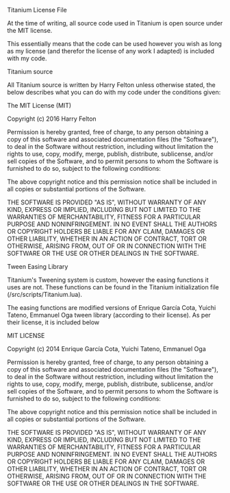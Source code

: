Titanium License File

At the time of writing, all source code used in Titanium is open source under the MIT license.

This essentially means that the code can be used however you wish as long as my license (and therefor the license of any work I adapted) is included with my code.


Titanium source

All Titanium source is written by Harry Felton unless otherwise stated, the below describes what you can do with my code under the conditions given:


The MIT License (MIT)

Copyright (c) 2016 Harry Felton

Permission is hereby granted, free of charge, to any person obtaining a copy
of this software and associated documentation files (the "Software"), to deal
in the Software without restriction, including without limitation the rights
to use, copy, modify, merge, publish, distribute, sublicense, and/or sell
copies of the Software, and to permit persons to whom the Software is
furnished to do so, subject to the following conditions:

The above copyright notice and this permission notice shall be included in all
copies or substantial portions of the Software.

THE SOFTWARE IS PROVIDED "AS IS", WITHOUT WARRANTY OF ANY KIND, EXPRESS OR
IMPLIED, INCLUDING BUT NOT LIMITED TO THE WARRANTIES OF MERCHANTABILITY,
FITNESS FOR A PARTICULAR PURPOSE AND NONINFRINGEMENT. IN NO EVENT SHALL THE
AUTHORS OR COPYRIGHT HOLDERS BE LIABLE FOR ANY CLAIM, DAMAGES OR OTHER
LIABILITY, WHETHER IN AN ACTION OF CONTRACT, TORT OR OTHERWISE, ARISING FROM,
OUT OF OR IN CONNECTION WITH THE SOFTWARE OR THE USE OR OTHER DEALINGS IN THE
SOFTWARE.


Tween Easing Library

Titanium's Tweening system is custom, however the easing functions it uses are not. These functions can be found in the Titanium initialization file (/src/scripts/Titanium.lua).

The easing functions are modified versions of Enrique García Cota, Yuichi Tateno, Emmanuel Oga tween library (according to their license). As per their license, it is included below

MIT LICENSE

Copyright (c) 2014 Enrique García Cota, Yuichi Tateno, Emmanuel Oga

Permission is hereby granted, free of charge, to any person obtaining a
copy of this software and associated documentation files (the
"Software"), to deal in the Software without restriction, including
without limitation the rights to use, copy, modify, merge, publish,
distribute, sublicense, and/or sell copies of the Software, and to
permit persons to whom the Software is furnished to do so, subject to
the following conditions:

The above copyright notice and this permission notice shall be included
in all copies or substantial portions of the Software.

THE SOFTWARE IS PROVIDED "AS IS", WITHOUT WARRANTY OF ANY KIND, EXPRESS
OR IMPLIED, INCLUDING BUT NOT LIMITED TO THE WARRANTIES OF
MERCHANTABILITY, FITNESS FOR A PARTICULAR PURPOSE AND NONINFRINGEMENT.
IN NO EVENT SHALL THE AUTHORS OR COPYRIGHT HOLDERS BE LIABLE FOR ANY
CLAIM, DAMAGES OR OTHER LIABILITY, WHETHER IN AN ACTION OF CONTRACT,
TORT OR OTHERWISE, ARISING FROM, OUT OF OR IN CONNECTION WITH THE
SOFTWARE OR THE USE OR OTHER DEALINGS IN THE SOFTWARE.
